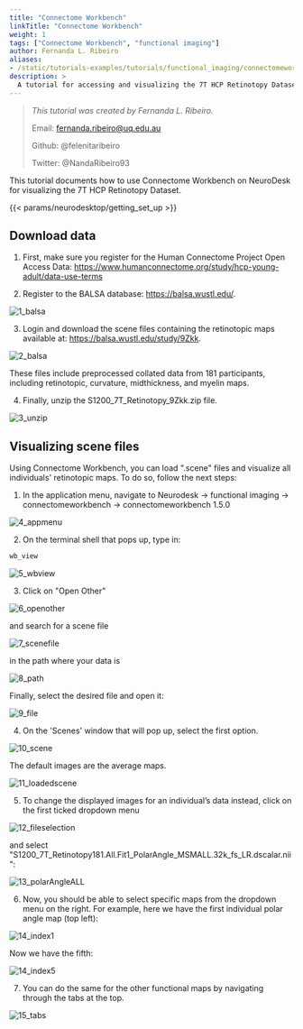 ```yaml
---
title: "Connectome Workbench"
linkTitle: "Connectome Workbench"
weight: 1
tags: ["Connectome Workbench", "functional imaging"]
author: Fernanda L. Ribeiro
aliases:
- /static/tutorials-examples/tutorials/functional_imaging/connectomeworkbench
description: > 
  A tutorial for accessing and visualizing the 7T HCP Retinotopy Dataset on Connectome Workbench.
---
```



> _This tutorial was created by Fernanda L. Ribeiro._ 
>
> Email: fernanda.ribeiro@uq.edu.au
>
> Github: @felenitaribeiro
>
> Twitter: @NandaRibeiro93
>
<!-- Fill in your personal details above so that we can credit the tutorial to you. Feel free to add any additional contact details i.e. website, or remove those that are irrelevant -->

This tutorial documents how to use Connectome Workbench on NeuroDesk for visualizing the 7T HCP Retinotopy Dataset. 

{{< params/neurodesktop/getting_set_up >}}

## Download data

<!-- markdown-link-check-disable -->
1. First, make sure you register for the Human Connectome Project Open Access Data: https://www.humanconnectome.org/study/hcp-young-adult/data-use-terms


2. Register to the BALSA database: https://balsa.wustl.edu/. 

![1_balsa](/static/tutorials-examples/tutorials/functional_imaging/connectomeworkbench/1_balsa.png '1_balsa')


3. Login and download the scene files containing the retinotopic maps available at: https://balsa.wustl.edu/study/9Zkk. 

![2_balsa](/static/tutorials-examples/tutorials/functional_imaging/connectomeworkbench/2_balsa.png '2_balsa')
<!-- markdown-link-check-enable -->

These files include preprocessed collated data from 181 participants, including retinotopic, curvature, midthickness, and myelin maps. 

4. Finally, unzip the S1200_7T_Retinotopy_9Zkk.zip file.

![3_unzip](/static/tutorials-examples/tutorials/functional_imaging/connectomeworkbench/3_unzip.png '3_unzip')


## Visualizing scene files

Using Connectome Workbench, you can load ".scene" files and visualize all individuals' retinotopic maps. 
To do so, follow the next steps:

1. In the application menu, navigate to Neurodesk → functional imaging → connectomeworkbench → connectomeworkbench 1.5.0

![4_appmenu](/static/tutorials-examples/tutorials/functional_imaging/connectomeworkbench/4_appmenu.png '4_appmenu')

2. On the terminal shell that pops up, type in:

```bash
wb_view
```

![5_wbview](/static/tutorials-examples/tutorials/functional_imaging/connectomeworkbench/5_wbview.png '5_wbview')


3. Click on "Open Other"

![6_openother](/static/tutorials-examples/tutorials/functional_imaging/connectomeworkbench/6_openother.png '6_openother')

and search for a scene file

![7_scenefile](/static/tutorials-examples/tutorials/functional_imaging/connectomeworkbench/7_scenefile.png '7_scenefile')

in the path where your data is

![8_path](/static/tutorials-examples/tutorials/functional_imaging/connectomeworkbench/8_path.png '8_path')

Finally, select the desired file and open it:

![9_file](/static/tutorials-examples/tutorials/functional_imaging/connectomeworkbench/9_file.png '9_file')

4. On the 'Scenes' window that will pop up, select the first option.

![10_scene](/static/tutorials-examples/tutorials/functional_imaging/connectomeworkbench/10_scene.png '10_scene')

The default images are the average maps. 

![11_loadedscene](/static/tutorials-examples/tutorials/functional_imaging/connectomeworkbench/11_loadedscene.png '11_loadedscene')

5. To change the displayed images for an individual’s data instead, click on the first ticked dropdown menu 

![12_fileselection](/static/tutorials-examples/tutorials/functional_imaging/connectomeworkbench/12_fileselection.png '12_fileselection')

and select "S1200_7T_Retinotopy181.All.Fit1_PolarAngle_MSMALL.32k_fs_LR.dscalar.nii":

![13_polarAngleALL](/static/tutorials-examples/tutorials/functional_imaging/connectomeworkbench/13_polarAngleALL.png '13_polarAngleALL')

6. Now, you should be able to select specific maps from the dropdown menu on the right. For example, here we have the first individual polar angle map (top left):

![14_index1](/static/tutorials-examples/tutorials/functional_imaging/connectomeworkbench/14_index1.png '14_index1')

Now we have the fifth:

![14_index5](/static/tutorials-examples/tutorials/functional_imaging/connectomeworkbench/14_index5.png '14_index5')

7. You can do the same for the other functional maps by navigating through the tabs at the top.

![15_tabs](/static/tutorials-examples/tutorials/functional_imaging/connectomeworkbench/15_tabs.png '15_tabs')
